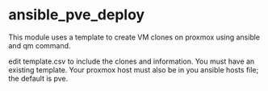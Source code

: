 # ansible_pve_deploy

This module uses a template to create VM clones on proxmox using ansible and qm command.

edit template.csv to include the clones and information. You must have an existing template. Your proxmox host must also be in you ansible hosts file; the default is pve.
